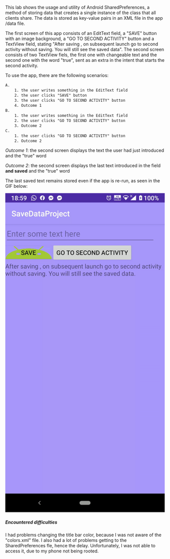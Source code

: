 This lab shows the usage and utility of Android SharedPreferences, a method of storing data that creates a single instance of the class that all clients share. The data is stored as key-value pairs in an XML file in the app /data file.

The first screen of this app consists of an EditText field, a "SAVE" button with an image background, a "GO TO SECOND ACTIVITY" button and a TextView field, stating "After saving , on subsequent launch go to second activity without saving. You will still see the saved data". The second screen consists of two TextView fiels, the first one with changeable text and the second one with the word "true", sent as an extra in the intent that starts the second activity.

To use the app, there are the following scenarios: 

	A. 
		1. the user writes something in the EditText field
		2. the user clicks "SAVE" button
		3. the user clicks "GO TO SECOND ACTIVITY" button
		4. Outcome 1
	B. 
		1. the user writes something in the EditText field
		2. the user clicks "GO TO SECOND ACTIVITY" button
		3. Outcome 2
	C.
		1. the user clicks "GO TO SECOND ACTIVITY" button
		2. Outcome 2

*Outcome 1*: the second screen displays the text the user had just introduced and the "true" word

*Outcome 2*: the second screen displays the last text introduced in the field **and saved** and the "true" word

The last saved text remains stored even if the app is re-run, as seen in the GIF below:

![example video](labo6_example.gif)

##### Encountered difficulties

I had problems changing the title bar color, because I was not aware of the "colors.xml" file.
I also had a lot of problems getting to the SharedPreferences fle, hence the delay. Unfortunately, I was not able to access it, due to my phone not being rooted.

 

